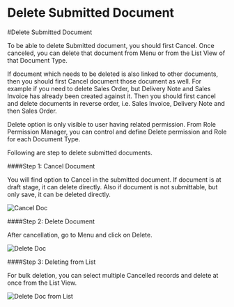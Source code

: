 <!-- add-breadcrumbs -->
# Delete Submitted Document

#Delete Submitted Document

To be able to delete Submitted document, you should first Cancel. Once canceled, you can delete that document from Menu or from the List View of that Document Type.

If document which needs to be deleted is also linked to other documents, then you should first Cancel document those document as well. For example if you need to delete Sales Order, but Delivery Note and Sales Invoice has already been created against it. Then you should first cancel and delete documents in reverse order, i.e. Sales Invoice, Delivery Note and then Sales Order.

Delete option is only visible to user having related permission. From Role Permission Manager, you can control and define Delete permission and Role for each Document Type.

Following are step to delete submitted documents.

####Step 1: Cancel Document

You will find option to Cancel in the submitted document. If document is at draft stage, it can delete directly. Also if document is not submittable, but only save, it can be deleted directly.

<img alt="Cancel Doc" class="screenshot" src="/docs/assets/img/articles/delete-submitted-doc-1.png">

####Step 2: Delete Document

After cancellation, go to Menu and click on Delete.

<img alt="Delete Doc" class="screenshot" src="/docs/assets/img/articles/delete-submitted-doc-2.png">

####Step 3: Deleting from List

For bulk deletion, you can select multiple Cancelled records and delete at once from the List View.

<img alt="Delete Doc from List" class="screenshot" src="/docs/assets/img/articles/delete-submitted-doc-3.gif">

<!-- markdown -->